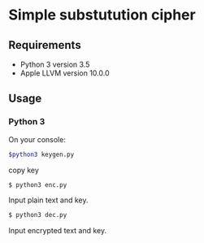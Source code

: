 # Simple substutution cipher
## Requirements
* Python 3 version 3.5
* Apple LLVM version 10.0.0

## Usage
### Python 3
On your console:
```sh
$python3 keygen.py
```
copy key
```sh
$ python3 enc.py
```
Input plain text and key.

```sh
$ python3 dec.py
```
Input encrypted text and key.
